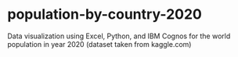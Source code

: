 # population-by-country-2020
Data visualization using Excel, Python, and IBM Cognos for the world population in year 2020 (dataset taken from kaggle.com)
